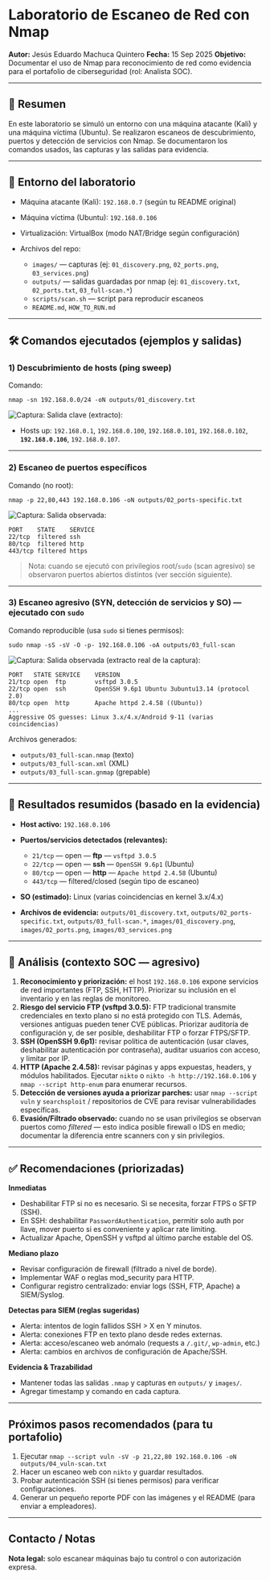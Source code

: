 # Laboratorio de Escaneo de Red con Nmap

**Autor:** Jesús Eduardo Machuca Quintero
**Fecha:** 15 Sep 2025
**Objetivo:** Documentar el uso de Nmap para reconocimiento de red como evidencia para el portafolio de ciberseguridad (rol: Analista SOC).

---

## 📌 Resumen

En este laboratorio se simuló un entorno con una máquina atacante (Kali) y una máquina víctima (Ubuntu). Se realizaron escaneos de descubrimiento, puertos y detección de servicios con Nmap. Se documentaron los comandos usados, las capturas y las salidas para evidencia.

---

## 🧩 Entorno del laboratorio

* Máquina atacante (Kali): `192.168.0.7` (según tu README original)
* Máquina víctima (Ubuntu): `192.168.0.106`
* Virtualización: VirtualBox (modo NAT/Bridge según configuración)
* Archivos del repo:

  * `images/` — capturas (ej: `01_discovery.png`, `02_ports.png`, `03_services.png`)
  * `outputs/` — salidas guardadas por nmap (ej: `01_discovery.txt`, `02_ports.txt`, `03_full-scan.*`)
  * `scripts/scan.sh` — script para reproducir escaneos
  * `README.md`, `HOW_TO_RUN.md`

---

## 🛠 Comandos ejecutados (ejemplos y salidas)

### 1) Descubrimiento de hosts (ping sweep)

Comando:

```
nmap -sn 192.168.0.0/24 -oN outputs/01_discovery.txt
```

![Captura:](Images/descubrimientodehost.png)
Salida clave (extracto):

* Hosts up: `192.168.0.1`, `192.168.0.100`, `192.168.0.101`, `192.168.0.102`, **`192.168.0.106`**, `192.168.0.107`.

---

### 2) Escaneo de puertos específicos

Comando (no root):

```
nmap -p 22,80,443 192.168.0.106 -oN outputs/02_ports-specific.txt
```

![Captura:](Images/escaneodepuertos.png)
Salida observada:

```
PORT    STATE    SERVICE
22/tcp  filtered ssh
80/tcp  filtered http
443/tcp filtered https
```

> Nota: cuando se ejecutó con privilegios root/`sudo` (scan agresivo) se observaron puertos abiertos distintos (ver sección siguiente).

---

### 3) Escaneo agresivo (SYN, detección de servicios y SO) — ejecutado con `sudo`

Comando reproducible (usa `sudo` si tienes permisos):

```
sudo nmap -sS -sV -O -p- 192.168.0.106 -oA outputs/03_full-scan
```

![Captura:](Images/escaneocondetecciondeservicios.png)
Salida observada (extracto real de la captura):

```
PORT   STATE SERVICE    VERSION
21/tcp open  ftp        vsftpd 3.0.5
22/tcp open  ssh        OpenSSH 9.6p1 Ubuntu 3ubuntu13.14 (protocol 2.0)
80/tcp open  http       Apache httpd 2.4.58 ((Ubuntu))
...
Aggressive OS guesses: Linux 3.x/4.x/Android 9-11 (varias coincidencias)
```

Archivos generados:

* `outputs/03_full-scan.nmap` (texto)
* `outputs/03_full-scan.xml` (XML)
* `outputs/03_full-scan.gnmap` (grepable)

---

## 🧾 Resultados resumidos (basado en la evidencia)

* **Host activo:** `192.168.0.106`
* **Puertos/servicios detectados (relevantes):**

  * `21/tcp` — open — **ftp** — `vsftpd 3.0.5`
  * `22/tcp` — open — **ssh** — `OpenSSH 9.6p1` (Ubuntu)
  * `80/tcp` — open — **http** — `Apache httpd 2.4.58` (Ubuntu)
  * `443/tcp` — filtered/closed (según tipo de escaneo)
* **SO (estimado):** Linux (varias coincidencias en kernel 3.x/4.x)
* **Archivos de evidencia:** `outputs/01_discovery.txt`, `outputs/02_ports-specific.txt`, `outputs/03_full-scan.*`, `images/01_discovery.png`, `images/02_ports.png`, `images/03_services.png`

---

## 🧠 Análisis (contexto SOC — agresivo)

1. **Reconocimiento y priorización:** el host `192.168.0.106` expone servicios de red importantes (FTP, SSH, HTTP). Priorizar su inclusión en el inventario y en las reglas de monitoreo.
2. **Riesgo del servicio FTP (vsftpd 3.0.5):** FTP tradicional transmite credenciales en texto plano si no está protegido con TLS. Además, versiones antiguas pueden tener CVE públicas. Priorizar auditoría de configuración y, de ser posible, deshabilitar FTP o forzar FTPS/SFTP.
3. **SSH (OpenSSH 9.6p1):** revisar política de autenticación (usar claves, deshabilitar autenticación por contraseña), auditar usuarios con acceso, y limitar por IP.
4. **HTTP (Apache 2.4.58):** revisar páginas y apps expuestas, headers, y módulos habilitados. Ejecutar `nikto` o `nikto -h http://192.168.0.106` y `nmap --script http-enum` para enumerar recursos.
5. **Detección de versiones ayuda a priorizar parches:** usar `nmap --script vuln` y `searchsploit` / repositorios de CVE para revisar vulnerabilidades específicas.
6. **Evasión/Filtrado observado:** cuando no se usan privilegios se observan puertos como *filtered* — esto indica posible firewall o IDS en medio; documentar la diferencia entre scanners con y sin privilegios.

---

## ✅ Recomendaciones (priorizadas)

**Inmediatas**

* Deshabilitar FTP si no es necesario. Si se necesita, forzar FTPS o SFTP (SSH).
* En SSH: deshabilitar `PasswordAuthentication`, permitir solo auth por llave, mover puerto si es conveniente y aplicar rate limiting.
* Actualizar Apache, OpenSSH y vsftpd al último parche estable del OS.

**Mediano plazo**

* Revisar configuración de firewall (filtrado a nivel de borde).
* Implementar WAF o reglas mod\_security para HTTP.
* Configurar registro centralizado: enviar logs (SSH, FTP, Apache) a SIEM/Syslog.

**Detectas para SIEM (reglas sugeridas)**

* Alerta: intentos de login fallidos SSH > X en Y minutos.
* Alerta: conexiones FTP en texto plano desde redes externas.
* Alerta: acceso/escaneo web anómalo (requests a `/.git/`, `wp-admin`, etc.)
* Alerta: cambios en archivos de configuración de Apache/SSH.

**Evidencia & Trazabilidad**

* Mantener todas las salidas `.nmap` y capturas en `outputs/` y `images/`.
* Agregar timestamp y comando en cada captura.

---

## Próximos pasos recomendados (para tu portafolio)

1. Ejecutar `nmap --script vuln -sV -p 21,22,80 192.168.0.106 -oN outputs/04_vuln-scan.txt`
2. Hacer un escaneo web con `nikto` y guardar resultados.
3. Probar autenticación SSH (si tienes permisos) para verificar configuraciones.
4. Generar un pequeño reporte PDF con las imágenes y el README (para enviar a empleadores).

---

## Contacto / Notas

**Nota legal:** solo escanear máquinas bajo tu control o con autorización expresa.
